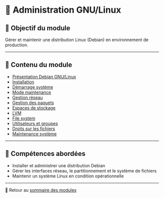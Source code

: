 # 📘 Administration GNU/Linux

## 🎯 Objectif du module

Gérer et maintenir une distribution Linux (Debian) en environnement de production.

---

## 📄 Contenu du module

- [Présentation Debian GNU/Linux](../../050-administration-distribution-gnulinux/01-présentation-debian-gnulinux/présentation-debian-gnulinux.md)
- [Installation](../../050-administration-distribution-gnulinux/02-installation-distribution-debian/installation-distribution-debian.md)
- [Démarrage système](../../050-administration-distribution-gnulinux/03-démarrage-distribution-debian/démarrage-distribution-debian.md)
- [Mode maintenance](../../050-administration-distribution-gnulinux/04-debian-mode-maintenance/debian-mode-maintenance.md)
- [Gestion réseau](../../050-administration-distribution-gnulinux/05-gestion-réseau/gestion-réseau.md)
- [Gestion des paquets](../../050-administration-distribution-gnulinux/06-gestion-des-paquets-logicielles/gestion-des-paquets-logicielles.md)
- [Espaces de stockage](../../050-administration-distribution-gnulinux/07-gestion-des-espaces-de-stockage/gestion-des-espaces-de-stockage.md)
- [LVM](../../050-administration-distribution-gnulinux/08-gestion-des-espaces-de-stockage-lvm/gestion-des-espaces-de-stockage-lvm.md)
- [File system](../../050-administration-distribution-gnulinux/09-gestion-des-espaces-de-stockage-file-system/gestion-des-espaces-de-stockage-file-system.md)
- [Utilisateurs et groupes](../../050-administration-distribution-gnulinux/10-gestion-des-utilisateurs-et-groupes/gestion-des-utilisateurs-et-groupes.md)
- [Droits sur les fichiers](../../050-administration-distribution-gnulinux/11-droits-sur-les-fichiers-et-répertoires/droits-sur-les-fichiers-et-répertoires.md)
- [Maintenance système](../../050-administration-distribution-gnulinux/12-maintenance-système-en-production/maintenance-système-en-production.md)

---

## 📌 Compétences abordées

- Installer et administrer une distribution Debian
- Gérer les interfaces réseau, le partitionnement et le système de fichiers
- Maintenir un système Linux en condition opérationnelle

---

🔗 Retour au [sommaire des modules](../../modules.md)